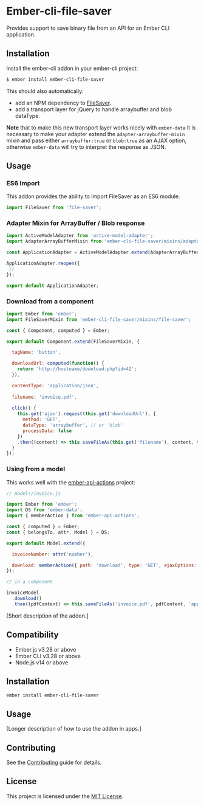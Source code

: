 # Ember-cli-file-saver

Provides support to save binary file from an API for an Ember CLI application.

## Installation

Install the ember-cli addon in your ember-cli project:

```bash
$ ember install ember-cli-file-saver
```

This should also automatically:
- add an NPM dependency to [FileSaver](https://github.com/eligrey/FileSaver.js).
- add a transport layer for jQuery to handle arraybuffer and blob dataType.

**Note** that to make this new transport layer works nicely with `ember-data` it is necessary to make your adapter extend the
`adapter-arraybuffer-mixin` mixin and pass either `arraybuffer:true` or `blob:true` as an AJAX option, otherwise `ember-data` will
try to interpret the response as JSON.


## Usage

### ES6 Import

This addon provides the ability to import FileSaver as an ES6 module.

```js
import FileSaver from 'file-saver';
```

### Adapter Mixin for ArrayBuffer / Blob response

```js
import ActiveModelAdapter from 'active-model-adapter';
import AdapterArrayBufferMixin from 'ember-cli-file-saver/mixins/adapter-arraybuffer-mixin';

const ApplicationAdapter = ActiveModelAdapter.extend(AdapterArrayBufferMixin);

ApplicationAdapter.reopen({
 // 
});

export default ApplicationAdapter;
```

### Download from a component

```js
import Ember from 'ember';
import FileSaverMixin from 'ember-cli-file-saver/mixins/file-saver';

const { Component, computed } = Ember;

export default Component.extend(FileSaverMixin, {

  tagName: 'button',

  downloadUrl: computed(function() {
    return 'http://hostname/download.php?id=42';  
  }),

  contentType: 'application/json',
  
  filename: 'invoice.pdf',
  
  click() {
    this.get('ajax').request(this.get('downloadUrl'), {
      method: 'GET',
      dataType: 'arraybuffer', // or 'blob'
      processData: false
    })
    .then((content) => this.saveFileAs(this.get('filename'), content, this.get('contentType')));
  }
});
```

### Using from a model

This works well with the [ember-api-actions](https://github.com/mike-north/ember-api-actions) project:

```js
// models/invoice.js

import Ember from 'ember';
import DS from 'ember-data';
import { memberAction } from 'ember-api-actions';

const { computed } = Ember;
const { belongsTo, attr, Model } = DS;

export default Model.extend({

  invoiceNumber: attr('number'),

  download: memberAction({ path: 'download', type: 'GET', ajaxOptions: { arraybuffer: true } })
});
```

```js
// in a component

invoiceModel
  .download()
  .then((pdfContent) => this.saveFileAs('invoice.pdf', pdfContent, 'application/pdf'));

```

[Short description of the addon.]


## Compatibility

* Ember.js v3.28 or above
* Ember CLI v3.28 or above
* Node.js v14 or above


## Installation

```
ember install ember-cli-file-saver
```


## Usage

[Longer description of how to use the addon in apps.]


## Contributing

See the [Contributing](CONTRIBUTING.md) guide for details.


## License

This project is licensed under the [MIT License](LICENSE.md).
